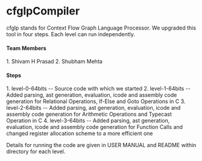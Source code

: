 <h1> cfglpCompiler </h1>
cfglp stands for Context Flow Graph Language Processor. We upgraded this tool in four steps. Each level can run independently.

<h4> Team Members </h4>
    1. Shivam H Prasad
    2. Shubham Mehta

<h4> Steps </h4>
    1. level-0-64bits -- Source code with which we started
    2. level-1-64bits -- Added parsing, ast generation, evaluation, icode and assembly code generation 
                        for Relational Operations, If-Else and Goto Operations in C
    3. level-2-64bits -- Added parsing, ast generation, evaluation, icode and assembly code generation 
                        for Arithmetic Operations and Typecast Operation in C
    4. level-3-64bits -- Added parsing, ast generation, evaluation, icode and assembly code generation 
                        for Function Calls and changed register allocation scheme to a more efficient one

Details for running the code are given in USER MANUAL and README within directory for each level.
